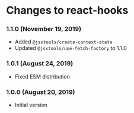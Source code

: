# Changes to react-hooks

### 1.1.0 (November 19, 2019)

- Added `@jsxtools/create-context-state`
- Updated `@jsxtools/use-fetch-factory` to 1.1.0

### 1.0.1 (August 24, 2019)

- Fixed ESM distribution

### 1.0.0 (August 20, 2019)

- Initial version
